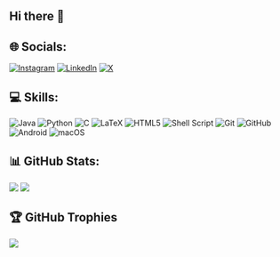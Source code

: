 ## Hi there 👋

## 🌐 Socials:
[![Instagram](https://img.shields.io/badge/Instagram-%23E4405F.svg?&style=for-the-badge&logo=instagram&logoColor=white)](https://www.instagram.com/kevin.jose__/)
[![LinkedIn](https://img.shields.io/badge/LinkedIn-%230077B5.svg?&style=for-the-badge&logo=linkedin&logoColor=white)](www.linkedin.com/in/kevin-jose-048713328)
[![X](https://img.shields.io/badge/X-%231DA1F2.svg?style=for-the-badge&logo=x&logoColor=white)](https://x.com/@kevinjose__)

## 💻 Skills:
![Java](https://img.shields.io/badge/Java-ED8B00?style=for-the-badge&logo=java)
![Python](https://img.shields.io/badge/Python-3670A0?style=for-the-badge&logo=python&logoColor=ffdd54)
![C](https://img.shields.io/badge/C-00599C?style=for-the-badge&logo=c&logoColor=white)
![LaTeX](https://img.shields.io/badge/LaTeX-47A141?style=for-the-badge&logo=latex&logoColor=white)
![HTML5](https://img.shields.io/badge/HTML5-E34F26?style=for-the-badge&logo=html5&logoColor=white)
![Shell Script](https://img.shields.io/badge/Shell_Script-%23121011.svg?style=for-the-badge&logo=gnu-bash&logoColor=white)
![Git](https://img.shields.io/badge/Git-F05032?style=for-the-badge&logo=git&logoColor=white)
![GitHub](https://img.shields.io/badge/GitHub-%23121011.svg?style=for-the-badge&logo=github&logoColor=white)
![Android](https://img.shields.io/badge/Android-3DDC84?style=for-the-badge&logo=android&logoColor=white)
![macOS](https://img.shields.io/badge/macOS-000000?style=for-the-badge&logo=apple&logoColor=white)


## 📊 GitHub Stats:
![](https://github-readme-stats.vercel.app/api/top-langs/?username=kevinjose06&theme=dark&hide_border=false&layout=compact&langs_count=10)
![](https://github-readme-stats.vercel.app/api/top-langs/?username=kevinjose06&theme=dark&hide_border=false&layout=compact)

## 🏆 GitHub Trophies
![](https://github-profile-trophy.vercel.app/?username=kevinjose06&theme=darkhub&no-frame=true)
